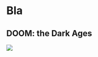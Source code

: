 <h1>Bla</h1>
<h2>DOOM: the Dark Ages</h2>
<div>
  <img src="https://images.mweb.bethesda.net/_images/DOOM_TheDarkAges_Standard_Keyart.webp?fx=56&f=jpg&h=1042&w=1920&s=wQoXRqYis5PL6GG5eh7C3NJdCUQQN1BC0XlIuDofD7Q">
</div>
